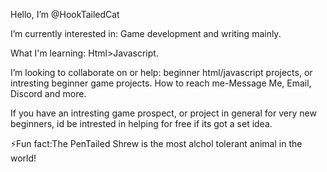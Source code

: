 Hello, I’m @HookTailedCat

I’m currently interested in: Game development and writing mainly.

What I'm learning: Html>Javascript.

I’m looking to collaborate on or help: beginner html/javascript projects, or intresting beginner game projects.
How to reach me-Message Me, Email, Discord and more.

If you have an intresting game prospect, or project in general for very new beginners, id be intrested in helping for free if its got a set idea.


⚡Fun fact:The PenTailed Shrew is the most alchol tolerant animal in the world!

<!---
HookTailedCat/HookTailedCat is a ✨ special ✨ repository because its `README.md` (this file) appears on your GitHub profile.
You can click the Preview link to take a look at your changes.
--->
